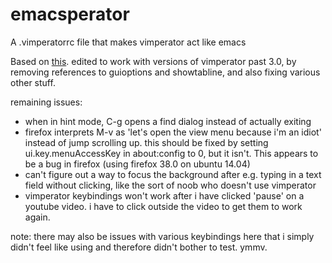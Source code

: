 # emacsperator
A .vimperatorrc file that makes vimperator act like emacs

Based on [this](https://gist.github.com/avendael/7028513). edited to work with versions of vimperator past 3.0, by removing references to guioptions and showtabline, and also fixing various other stuff.

remaining issues:
 * when in hint mode, C-g opens a find dialog instead of actually exiting
 * firefox interprets M-v as 'let's open the view menu because i'm an idiot' instead of jump scrolling up. this should be fixed by setting ui.key.menuAccessKey in about:config to 0, but it isn't. This appears to be a bug in firefox (using firefox 38.0 on ubuntu 14.04)
 * can't figure out a way to focus the background after e.g. typing in a text field without clicking, like the sort of noob who doesn't use vimperator
 * vimperator keybindings won't work after i have clicked 'pause' on a youtube video. i have to click outside the video to get them to work again.

note: there may also be issues with various keybindings here that i simply didn't feel like using and therefore didn't bother to test. ymmv.
